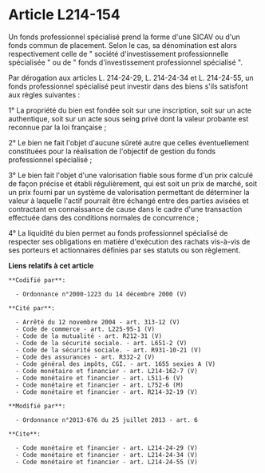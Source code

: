 # Article L214-154

Un fonds professionnel spécialisé prend la forme d'une SICAV ou d'un fonds commun de placement. Selon le cas, sa dénomination
est alors respectivement celle de " société d'investissement professionnelle spécialisée " ou de " fonds d'investissement
professionnel spécialisé ". 

Par dérogation aux articles L. 214-24-29, L. 214-24-34 et L. 214-24-55, un fonds professionnel spécialisé peut investir dans
des biens s'ils satisfont aux règles suivantes : 

1° La propriété du bien est fondée soit sur une inscription, soit sur un acte authentique, soit sur un acte sous seing privé
dont la valeur probante est reconnue par la loi française ; 

2° Le bien ne fait l'objet d'aucune sûreté autre que celles éventuellement constituées pour la réalisation de l'objectif de
gestion du fonds professionnel spécialisé ; 

3° Le bien fait l'objet d'une valorisation fiable sous forme d'un prix calculé de façon précise et établi régulièrement, qui
est soit un prix de marché, soit un prix fourni par un système de valorisation permettant de déterminer la valeur à laquelle
l'actif pourrait être échangé entre des parties avisées et contractant en connaissance de cause dans le cadre d'une
transaction effectuée dans des conditions normales de concurrence ; 

4° La liquidité du bien permet au fonds professionnel spécialisé de respecter ses obligations en matière d'exécution des
rachats vis-à-vis de ses porteurs et actionnaires définies par ses statuts ou son règlement.

**Liens relatifs à cet article**

	**Codifié par**:

	  - Ordonnance n°2000-1223 du 14 décembre 2000 (V)

	**Cité par**:

	  - Arrêté du 12 novembre 2004 - art. 313-12 (V)
	  - Code de commerce - art. L225-95-1 (V)
	  - Code de la mutualité - art. R212-31 (V)
	  - Code de la sécurité sociale. - art. L651-2 (V)
	  - Code de la sécurité sociale. - art. R931-10-21 (V)
	  - Code des assurances - art. R332-2 (V)
	  - Code général des impôts, CGI. - art. 1655 sexies A (V)
	  - Code monétaire et financier - art. L214-162-7 (V)
	  - Code monétaire et financier - art. L511-6 (V)
	  - Code monétaire et financier - art. L752-6 (M)
	  - Code monétaire et financier - art. R214-32-19 (V)

	**Modifié par**:

	  - Ordonnance n°2013-676 du 25 juillet 2013 - art. 6

	**Cite**:

	  - Code monétaire et financier - art. L214-24-29 (V)
	  - Code monétaire et financier - art. L214-24-34 (V)
	  - Code monétaire et financier - art. L214-24-55 (V)

